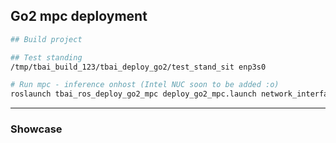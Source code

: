## Go2 mpc deployment

```bash
## Build project

## Test standing
/tmp/tbai_build_123/tbai_deploy_go2/test_stand_sit enp3s0

# Run mpc - inference onhost (Intel NUC soon to be added :o)
roslaunch tbai_ros_deploy_go2_mpc deploy_go2_mpc.launch network_interface:=enp3s0 run_rviz:=true
```

---

### Showcase
